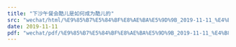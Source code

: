 ```yaml
---
title: "下沙午餐会酷儿是如何成为酷儿的"
src: "wechat/html/%E9%85%B7%E5%84%BF%E8%AE%BA%E5%9D%9B_2019-11-11_%E4%B8%8B%E6%B2%99%E5%8D%88%E9%A4%90%E4%BC%9A%E9%85%B7%E5%84%BF%E6%98%AF%E5%A6%82%E4%BD%95%E6%88%90%E4%B8%BA%E9%85%B7%E5%84%BF%E7%9A%84.html"
date: 2019-11-11
pdf: "wechat/pdf/%E9%85%B7%E5%84%BF%E8%AE%BA%E5%9D%9B_2019-11-11_%E4%B8%8B%E6%B2%99%E5%8D%88%E9%A4%90%E4%BC%9A%E9%85%B7%E5%84%BF%E6%98%AF%E5%A6%82%E4%BD%95%E6%88%90%E4%B8%BA%E9%85%B7%E5%84%BF%E7%9A%84.pdf"
---
```

